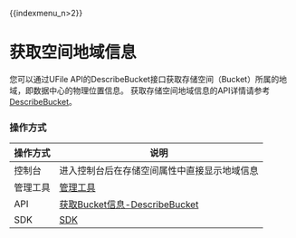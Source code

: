 {{indexmenu_n>2}}

# 获取空间地域信息

您可以通过UFile API的DescribeBucket接口获取存储空间（Bucket）所属的地域，即数据中心的物理位置信息。
获取存储空间地域信息的API详情请参考[DescribeBucket](https://docs.ucloud.cn/api/ufile-api/describe_bucket)。

### 操作方式
|操作方式    |说明 |
|--------- |--------------------------------------------------------------------------------------------------------------- |
|控制台  |进入控制台后在存储空间属性中直接显示地域信息 |
|管理工具  |[管理工具](https://cms.docs.ucloudadmin.com/storage_cdn/ufile/tools/introduction) |
|API   |[获取Bucket信息-DescribeBucket](https://docs.ucloud.cn/api/ufile-api/describe_bucket) |
|SDK   |[SDK](https://cms.docs.ucloudadmin.com/storage_cdn/ufile/tools/sdk) |

